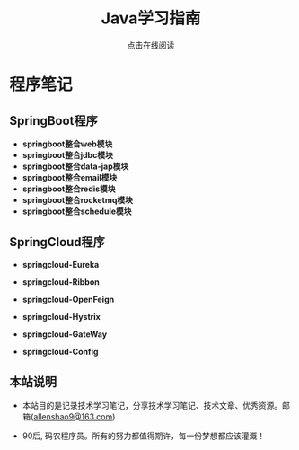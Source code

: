 <h1 align="center">Java学习指南</h1>
 <p align="center">
<a href="https://ysshao.cn/Notes/#/" target="_self">点击在线阅读<br/></a>
</p>


# 程序笔记

## SpringBoot程序

- **springboot整合web模块**
- **springboot整合jdbc模块**
- **springboot整合data-jap模块**
- **springboot整合email模块**
- **springboot整合redis模块**
- **springboot整合rocketmq模块**
- **springboot整合schedule模块**

## SpringCloud程序

- **springcloud-Eureka**
- **springcloud-Ribbon**
- **springcloud-OpenFeign**
- **springcloud-Hystrix**
- **springcloud-GateWay**

- **springcloud-Config**

## 本站说明

- 本站目的是记录技术学习笔记，分享技术学习笔记、技术文章、优秀资源。邮箱(allenshao9@163.com)

- 90后, 码农程序员。所有的努力都值得期许，每一份梦想都应该灌溉！

